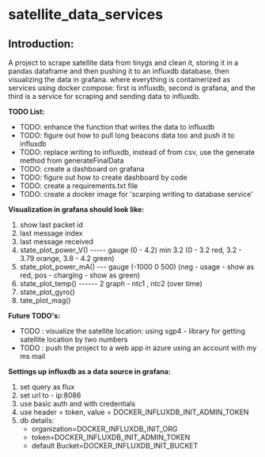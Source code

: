 # satellite_data_services

## Introduction:

A project to scrape satellite data from tinygs and clean it, storing it in a pandas dataframe and then pushing it to an influxdb database. then visualizing the data in grafana.
where everything is containerized as services using docker compose: first is influxdb, second is grafana, and the third is a service for scraping and sending data to influxdb.

**TODO List:**

- TODO: enhance the function that writes the data to influxdb
- TODO: figure out how to pull long beacons data too and push it to influxdb
- TODO: replace writing to influxdb, instead of from csv, use the generate method from generateFinalData
- TODO: create a dashboard on grafana
- TODO: figure out how to create dashboard by code
- TODO: create a requirements.txt file
- TODO: create a docker image for 'scarping writing to database service'

**Visualization in grafana should look like:**

1. show last packet id
2. last message index
3. last message received
4. state_plot_power_V() ----- gauge (0 - 4.2) min 3.2 (0 - 3.2 red, 3.2 - 3.79 orange, 3.8 - 4.2 green)
5. state_plot_power_mA() --- gauge (-1000 0 500) (neg - usage - show as red, pos - charging - show as green)
6. state_plot_temp() ------ 2 graph - ntc1 , ntc2 (over time)
7. state_plot_gyro()
8. tate_plot_mag()

**Future TODO's:**

- TODO : visualize the satellite location: using sgp4 - library for getting satellite location by two numbers
- TODO : push the project to a web app in azure using an account with my ms mail

**Settings up influxdb as a data source in grafana:**

1. set query as flux
2. set url to - ip:8086
3. use basic auth and with credentials
4. use header = token, value = DOCKER_INFLUXDB_INIT_ADMIN_TOKEN
5. db details:
   - organization=DOCKER_INFLUXDB_INIT_ORG
   - token=DOCKER_INFLUXDB_INIT_ADMIN_TOKEN
   - default Bucket=DOCKER_INFLUXDB_INIT_BUCKET
